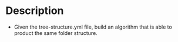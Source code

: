 # Description

- Given the tree-structure.yml file, build an algorithm that is able to product the same folder structure.
